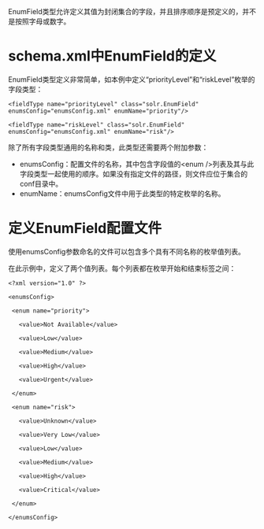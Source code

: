 EnumField类型允许定义其值为封闭集合的字段，并且排序顺序是预定义的，并不是按照字母或数字。

# schema.xml中EnumField的定义

EnumField类型定义非常简单，如本例中定义“priorityLevel”和“riskLevel”枚举的字段类型：

`<fieldType name="priorityLevel" class="solr.EnumField" enumsConfig="enumsConfig.xml" enumName="priority"/>`

`<fieldType name="riskLevel" class="solr.EnumField" enumsConfig="enumsConfig.xml" enumName="risk"/>`

除了所有字段类型通用的名称和类，此类型还需要两个附加参数：

* enumsConfig：配置文件的名称，其中包含字段值的&lt;enum /&gt;列表及其与此字段类型一起使用的顺序。如果没有指定文件的路径，则文件应位于集合的conf目录中。
* enumName：enumsConfig文件中用于此类型的特定枚举的名称。

# 定义EnumField配置文件

使用enumsConfig参数命名的文件可以包含多个具有不同名称的枚举值列表。

在此示例中，定义了两个值列表。每个列表都在枚举开始和结束标签之间：

`<?xml version="1.0" ?>`

`<enumsConfig>`

`  <enum name="priority">`

`    <value>Not Available</value>`

`    <value>Low</value>`

`    <value>Medium</value>`

`    <value>High</value>`

`    <value>Urgent</value>  `

`  </enum>`

`  <enum name="risk">`

`    <value>Unknown</value>`

`    <value>Very Low</value>`

`    <value>Low</value>`

`    <value>Medium</value>`

`    <value>High</value>`

`    <value>Critical</value>`

`  </enum>`

`</enumsConfig>`

